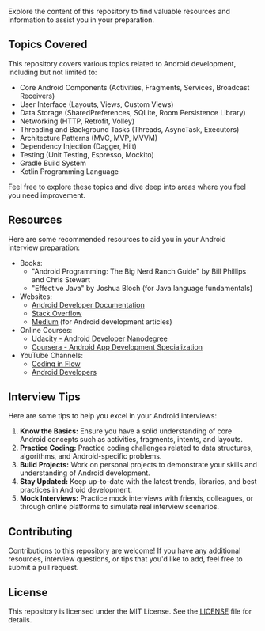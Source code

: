 
Explore the content of this repository to find valuable resources and information to assist you in your preparation.

## Topics Covered

This repository covers various topics related to Android development, including but not limited to:

- Core Android Components (Activities, Fragments, Services, Broadcast Receivers)
- User Interface (Layouts, Views, Custom Views)
- Data Storage (SharedPreferences, SQLite, Room Persistence Library)
- Networking (HTTP, Retrofit, Volley)
- Threading and Background Tasks (Threads, AsyncTask, Executors)
- Architecture Patterns (MVC, MVP, MVVM)
- Dependency Injection (Dagger, Hilt)
- Testing (Unit Testing, Espresso, Mockito)
- Gradle Build System
- Kotlin Programming Language

Feel free to explore these topics and dive deep into areas where you feel you need improvement.

## Resources

Here are some recommended resources to aid you in your Android interview preparation:

- Books:
  - "Android Programming: The Big Nerd Ranch Guide" by Bill Phillips and Chris Stewart
  - "Effective Java" by Joshua Bloch (for Java language fundamentals)
- Websites:
  - [Android Developer Documentation](https://developer.android.com/docs)
  - [Stack Overflow](https://stackoverflow.com/)
  - [Medium](https://medium.com/) (for Android development articles)
- Online Courses:
  - [Udacity - Android Developer Nanodegree](https://www.udacity.com/course/android-developer-nanodegree--nd801)
  - [Coursera - Android App Development Specialization](https://www.coursera.org/specializations/android-app-development)
- YouTube Channels:
  - [Coding in Flow](https://www.youtube.com/channel/UC_Fh8kvtkVPkeihBs42jGcA)
  - [Android Developers](https://www.youtube.com/user/androiddevelopers)

## Interview Tips

Here are some tips to help you excel in your Android interviews:

1. **Know the Basics:** Ensure you have a solid understanding of core Android concepts such as activities, fragments, intents, and layouts.
2. **Practice Coding:** Practice coding challenges related to data structures, algorithms, and Android-specific problems.
3. **Build Projects:** Work on personal projects to demonstrate your skills and understanding of Android development.
4. **Stay Updated:** Keep up-to-date with the latest trends, libraries, and best practices in Android development.
5. **Mock Interviews:** Practice mock interviews with friends, colleagues, or through online platforms to simulate real interview scenarios.

## Contributing

Contributions to this repository are welcome! If you have any additional resources, interview questions, or tips that you'd like to add, feel free to submit a pull request.

## License

This repository is licensed under the MIT License. See the [LICENSE](LICENSE) file for details.

